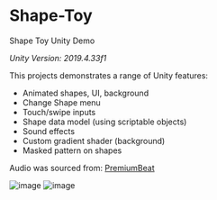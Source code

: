 # Shape-Toy
Shape Toy Unity Demo

*Unity Version: 2019.4.33f1*

This projects demonstrates a range of Unity features:
- Animated shapes, UI, background
- Change Shape menu
- Touch/swipe inputs
- Shape data model (using scriptable objects)
- Sound effects
- Custom gradient shader (background)
- Masked pattern on shapes

Audio was sourced from: [PremiumBeat](https://www.premiumbeat.com/blog/free-sci-fi-hud-computer-sfx/)

![image](https://user-images.githubusercontent.com/7013480/104257576-c471ba00-544b-11eb-9226-d62c38bb6fc5.png)
![image](https://user-images.githubusercontent.com/7013480/104257598-cf2c4f00-544b-11eb-94fd-96f7a79b07ee.png)

